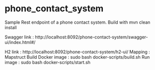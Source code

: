 # phone_contact_system
Sample Rest endpoint of a phone contact system. 
Build with mvn clean install

Swagger link : http://localhost:8092/phone-contact-system/swagger-ui/index.html#/

H2 link : http://localhost:8092/phone-contact-system/h2-ui/
Mapping : Mapstruct
Build Docker image : sudo bash docker-scripts/build.sh
Run image : sudo bash docker-scripts/start.sh
